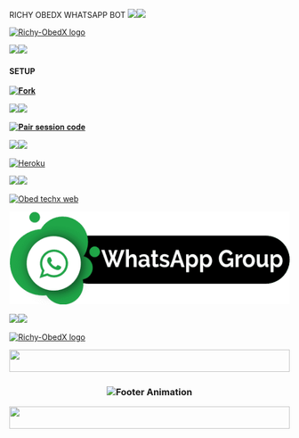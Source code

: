   RICHY OBEDX WHATSAPP BOT
<a><img src='https://i.imgur.com/LyHic3i.gif'/></a><a><img src='https://i.imgur.com/LyHic3i.gif'/></a>

<p align="left">
  <a href="https://github.com/Trippleo1802/RICHY-OBEDX">
    <img alt="Richy-ObedX logo" height="300" width="300" src="https://files.catbox.moe/b3yuyf.jpg">
  </a>
</p>

<a><img src='https://i.imgur.com/LyHic3i.gif'/></a><a><img src='https://i.imgur.com/LyHic3i.gif'/></a>


#### SETUP 



<a href="https://github.com/Trippleo1802/RICHY-OBEDX/fork"><img src="https://img.shields.io/badge/Fork-white" alt="𝐅𝐨𝐫𝐤" width="100"></a>


<a><img src='https://i.imgur.com/LyHic3i.gif'/></a><a><img src='https://i.imgur.com/LyHic3i.gif'/></a>

 
<a href="https://obed-webs-3.onrender.com/pair"><img src="https://img.shields.io/badge/Pair%20session%20code-white" alt="𝐏𝐚𝐢𝐫 𝐬𝐞𝐬𝐬𝐢𝐨𝐧 𝐜𝐨𝐝𝐞" width="300"></a>


<a><img src='https://i.imgur.com/LyHic3i.gif'/></a><a><img src='https://i.imgur.com/LyHic3i.gif'/></a>


 <a href="https://dashboard.heroku.com/new?template=https://github.com/Trippleo1802/RICHY-OBEDX"><img title="DEPLOY-ON HEROKU" src="https://img.shields.io/badge/DEPLOY%20ON%20HEROKU-white" alt="Heroku" width="300"></a>



<a><img src='https://i.imgur.com/LyHic3i.gif'/></a><a><img src='https://i.imgur.com/LyHic3i.gif'/></a>

 
<a href="https://obed-webs-3.onrender.com/"><img src="https://img.shields.io/badge/Obed%20webs%20site-white" alt="Obed techx web" width="300"></a>
  


[![JOIN WHATSAPP GROUP](https://raw.githubusercontent.com/Neeraj-x0/Neeraj-x0/main/photos/suddidina-join-whatsapp.png)](https://whatsapp.com/channel/0029Vb46YKVGehEEbFN3jH3I)

 
<a><img src='https://i.imgur.com/LyHic3i.gif'/></a><a><img src='https://i.imgur.com/LyHic3i.gif'/></a>



  <p align="left">
  <a href="https://github.com/Trippleo1802/RICHY-OBEDX">
    <img alt="Richy-ObedX logo" height="300" width="300" src="https://files.catbox.moe/h7g302.jpg">
  </a>



<!-- Glowing Footer -->
<p align="center">
  <img src="https://i.imgur.com/dBaSKWF.gif" height="40" width="100%">
</p>

<h3 align="center">
  <img src="https://readme-typing-svg.herokuapp.com?font=Fira+Code&size=20&duration=3000&color=FFFFFF&background=000000&center=true&vCenter=true&width=600&lines=💎+RICHY+OBEDX+RichObedX+Edition+by+Obedi+TechX;⚡+The+Future+of+WhatsApp+Bots+is+Here" alt="Footer Animation">
</h3>

<p align="center">
  <img src="https://i.imgur.com/dBaSKWF.gif" height="40" width="100%">
</p>

